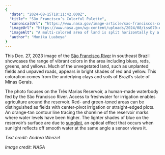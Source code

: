 ```yaml
---
{
  "date": "2024-08-15T18:11:42.000Z",
  "title": "São Francisco’s Colorful Palette",
  "canonicalUrl": "https://www.nasa.gov/image-article/sao-franciscos-colorful-palette/",
  "imageUrl": "https://www.nasa.gov/wp-content/uploads/2024/08/iss070-e-51989-lrg.jpg",
  "imageAlt": "A multi-colored area of land is split horizontally by a cloudy blue river. The river cuts into the land at many points. The land is various shades of green, red, and yellow. Clumps of white clouds dot the top part and a little bit of the bottom land.",
  "author": "Monika Luabeya"
}
---
```


This Dec. 27, 2023 image of the [São Francisco River](https://earthobservatory.nasa.gov/images/153146/colorful-sao-francisco) in southeast Brazil showcases the range of vibrant colors in the area including blues, reds, greens, and yellows. Much of the unvegetated land, such as unplanted fields and unpaved roads, appears in bright shades of red and yellow. This coloration comes from the underlying clays and soils of Brazil’s state of Minas Gerais.

The photo focuses on the Três Marias Reservoir, a human-made waterbody fed by the São Francisco River. Access to freshwater for irrigation enables agriculture around the reservoir. Red- and green-toned areas can be distinguished as fields with center-pivot irrigation or straight-edged plots. An orange-tan contour line tracing the shoreline of the reservoir marks where water levels have been higher. The lighter shades of blue on the reservoir’s surface are due to [sunglint](https://earthobservatory.nasa.gov/images/84333/the-science-of-sunglint), an optical effect that occurs when sunlight reflects off smooth water at the same angle a sensor views it.

_Text credit: Andrea Wenzel_

_Image credit: NASA_
